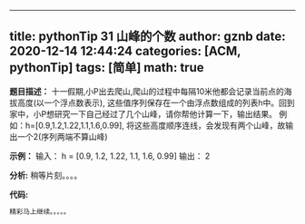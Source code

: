 
---
title: pythonTip 31 山峰的个数
author: gznb
date: 2020-12-14 12:44:24
categories: [ACM, pythonTip]
tags: [简单]
math: true
---

**题目描述：**
十一假期,小P出去爬山,爬山的过程中每隔10米他都会记录当前点的海拔高度(以一个浮点数表示),
这些值序列保存在一个由浮点数组成的列表h中。回到家中，小P想研究一下自己经过了几个山峰，请你帮他计算一下，输出结果。
例如：h=[0.9,1.2,1.22,1.1,1.6,0.99], 将这些高度顺序连线，会发现有两个山峰，故输出一个2(序列两端不算山峰)

**示例：**
输入：
h = [0.9, 1.2, 1.22, 1.1, 1.6, 0.99]
输出：
2


**分析:**
稍等片刻。。。。

**代码:**
```python
精彩马上继续。。。。。
```
